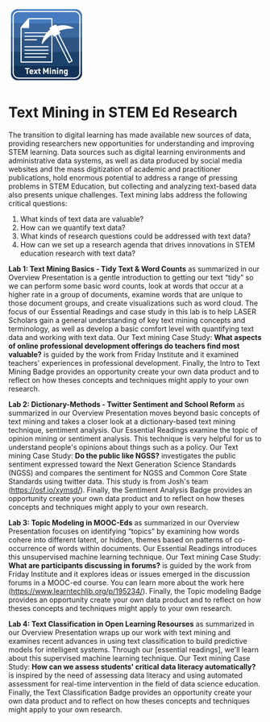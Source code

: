 <img src="image/textmining.png" width="30%"/>

# Text Mining in STEM Ed Research

The transition to digital learning has made available new sources of data, providing researchers new opportunities for understanding and improving STEM learning. Data sources such as digital learning environments and administrative data systems, as well as data produced by social media websites and the mass digitization of academic and practitioner publications, hold enormous potential to address a range of pressing problems in STEM Education, but collecting and analyzing text-based data also presents unique challenges. Text mining labs address the following critical questions:

1. What kinds of text data are valuable?
1. How can we quantify text data?
1. What kinds of research questions could be addressed with text data?
1. How can we set up a research agenda that drives innovations in STEM education research with text data?

**Lab 1: Text Mining Basics - Tidy Text & Word Counts** as summarized in our Overview Presentation is a gentle introduction to getting our text “tidy” so we can perform some basic word counts, look at words that occur at a higher rate in a group of documents, examine words that are unique to those document groups, and create visualizations such as word cloud. The focus of our Essential Readings and case study in this lab is to help LASER Scholars gain a general understanding of key text mining concepts and terminology, as well as develop a basic comfort level with quantifying text data and working with text data. Our Text mining Case Study: **What aspects of online professional development offerings do teachers find most valuable?** is guided by the work from Friday Institute and it examined teachers' experiences in professional development. Finally, the Intro to Text Mining Badge provides an opportunity create your own data product and to reflect on how theses concepts and techniques might apply to your own research.

**Lab 2: Dictionary-Methods - Twitter Sentiment and School Reform** as summarized in our Overview Presentation moves beyond basic concepts of text mining and takes a closer look at a dictionary-based text mining technique, sentiment analysis. Our Essential Readings examine the topic of opinion mining or sentiment analysis. This technique is very helpful for us to understand people's opinions about things such as a policy. Our Text mining Case Study: **Do the public like NGSS?** investigates the public sentiment expressed toward the Next Generation Science Standards (NGSS) and compares the sentiment for NGSS and Common Core State Standards using twitter data. This study is from Josh's team (https://osf.io/xymsd/). Finally, the Sentiment Analysis Badge provides an opportunity create your own data product and to reflect on how theses concepts and techniques might apply to your own research.

**Lab 3: Topic Modeling in MOOC-Eds** as summarized in our Overview Presentation focuses on identifying “topics” by examining how words cohere into different latent, or hidden, themes based on patterns of co-occurrence of words within documents. Our Essential Readings introduces this unsupervised machine learning technique. Our Text mining Case Study: **What are participants discussing in forums?** is guided by the work from Friday Institute and it explores ideas or issues emerged in the discussion forums in a MOOC-ed course. You can learn more about the work here (https://www.learntechlib.org/p/195234/). Finally, the Topic modeling Badge provides an opportunity create your own data product and to reflect on how theses concepts and techniques might apply to your own research.

**Lab 4: Text Classification in Open Learning Resourses** as summarized in our Overview Presentation wraps up our work with text mining and examines recent advances in using text classification to build predictive models for intelligent systems. Through our [essential readings], we'll learn about this supervised machine learning technique. Our Text mining Case Study: **How can we assess students' critical data literacy automatically?** is inspired by the need of assessing data literacy and using automated assessment for real-time intervention in the field of data science education. Finally, the Text Classification Badge provides an opportunity create your own data product and to reflect on how theses concepts and techniques might apply to your own research.
